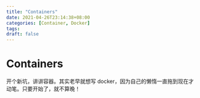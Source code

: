 ```yaml
---
title: "Containers"
date: 2021-04-26T23:14:38+08:00
categories: [Container, Docker]
tags:
draft: false
---
```


# Containers

开个新坑，讲讲容器。其实老早就想写 docker，因为自己的懒惰一直拖到现在才动笔。只要开始了，就不算晚！